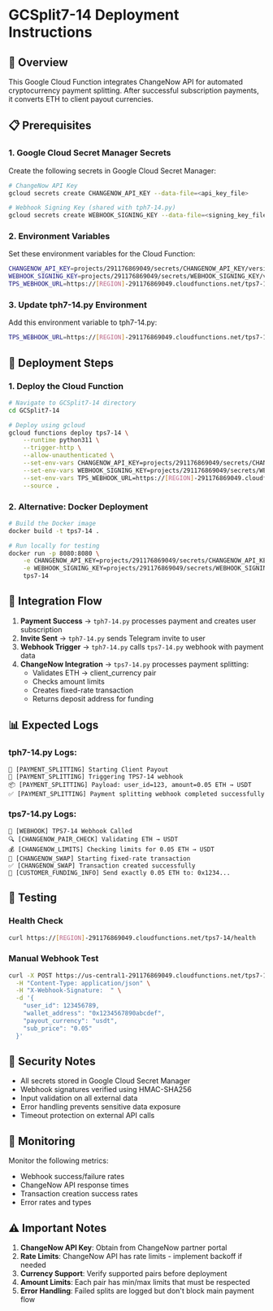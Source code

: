 # GCSplit7-14 Deployment Instructions

## 🚀 Overview
This Google Cloud Function integrates ChangeNow API for automated cryptocurrency payment splitting. After successful subscription payments, it converts ETH to client payout currencies.

## 📋 Prerequisites

### 1. Google Cloud Secret Manager Secrets
Create the following secrets in Google Cloud Secret Manager:

```bash
# ChangeNow API Key
gcloud secrets create CHANGENOW_API_KEY --data-file=<api_key_file>

# Webhook Signing Key (shared with tph7-14.py)
gcloud secrets create WEBHOOK_SIGNING_KEY --data-file=<signing_key_file>
```

### 2. Environment Variables
Set these environment variables for the Cloud Function:

```bash
CHANGENOW_API_KEY=projects/291176869049/secrets/CHANGENOW_API_KEY/versions/latest
WEBHOOK_SIGNING_KEY=projects/291176869049/secrets/WEBHOOK_SIGNING_KEY/versions/latest
TPS_WEBHOOK_URL=https://[REGION]-291176869049.cloudfunctions.net/tps7-14
```

### 3. Update tph7-14.py Environment
Add this environment variable to tph7-14.py:

```bash
TPS_WEBHOOK_URL=https://[REGION]-291176869049.cloudfunctions.net/tps7-14
```

## 🔧 Deployment Steps

### 1. Deploy the Cloud Function
```bash
# Navigate to GCSplit7-14 directory
cd GCSplit7-14

# Deploy using gcloud
gcloud functions deploy tps7-14 \
    --runtime python311 \
    --trigger-http \
    --allow-unauthenticated \
    --set-env-vars CHANGENOW_API_KEY=projects/291176869049/secrets/CHANGENOW_API_KEY/versions/latest \
    --set-env-vars WEBHOOK_SIGNING_KEY=projects/291176869049/secrets/WEBHOOK_SIGNING_KEY/versions/latest \
    --set-env-vars TPS_WEBHOOK_URL=https://[REGION]-291176869049.cloudfunctions.net/tps7-14 \
    --source .
```

### 2. Alternative: Docker Deployment
```bash
# Build the Docker image
docker build -t tps7-14 .

# Run locally for testing
docker run -p 8080:8080 \
    -e CHANGENOW_API_KEY=projects/291176869049/secrets/CHANGENOW_API_KEY/versions/latest \
    -e WEBHOOK_SIGNING_KEY=projects/291176869049/secrets/WEBHOOK_SIGNING_KEY/versions/latest \
    tps7-14
```

## 🔗 Integration Flow

1. **Payment Success** → `tph7-14.py` processes payment and creates user subscription
2. **Invite Sent** → `tph7-14.py` sends Telegram invite to user
3. **Webhook Trigger** → `tph7-14.py` calls `tps7-14.py` webhook with payment data
4. **ChangeNow Integration** → `tps7-14.py` processes payment splitting:
   - Validates ETH → client_currency pair
   - Checks amount limits
   - Creates fixed-rate transaction
   - Returns deposit address for funding

## 📊 Expected Logs

### tph7-14.py Logs:
```
🚀 [PAYMENT_SPLITTING] Starting Client Payout
🔄 [PAYMENT_SPLITTING] Triggering TPS7-14 webhook
📦 [PAYMENT_SPLITTING] Payload: user_id=123, amount=0.05 ETH → USDT
✅ [PAYMENT_SPLITTING] Payment splitting webhook completed successfully
```

### tps7-14.py Logs:
```
🎯 [WEBHOOK] TPS7-14 Webhook Called
🔍 [CHANGENOW_PAIR_CHECK] Validating ETH → USDT
💰 [CHANGENOW_LIMITS] Checking limits for 0.05 ETH → USDT
🚀 [CHANGENOW_SWAP] Starting fixed-rate transaction
✅ [CHANGENOW_SWAP] Transaction created successfully
🏦 [CUSTOMER_FUNDING_INFO] Send exactly 0.05 ETH to: 0x1234...
```

## 🧪 Testing

### Health Check
```bash
curl https://[REGION]-291176869049.cloudfunctions.net/tps7-14/health
```

### Manual Webhook Test
```bash
curl -X POST https://us-central1-291176869049.cloudfunctions.net/tps7-14 \
  -H "Content-Type: application/json" \
  -H "X-Webhook-Signature:  " \
  -d '{
    "user_id": 123456789,
    "wallet_address": "0x1234567890abcdef",
    "payout_currency": "usdt",
    "sub_price": "0.05"
  }'
```

## 🔐 Security Notes

- All secrets stored in Google Cloud Secret Manager
- Webhook signatures verified using HMAC-SHA256
- Input validation on all external data
- Error handling prevents sensitive data exposure
- Timeout protection on external API calls

## 📝 Monitoring

Monitor the following metrics:
- Webhook success/failure rates
- ChangeNow API response times
- Transaction creation success rates
- Error rates and types

## ⚠️ Important Notes

1. **ChangeNow API Key**: Obtain from ChangeNow partner portal
2. **Rate Limits**: ChangeNow API has rate limits - implement backoff if needed
3. **Currency Support**: Verify supported pairs before deployment
4. **Amount Limits**: Each pair has min/max limits that must be respected
5. **Error Handling**: Failed splits are logged but don't block main payment flow